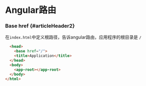 # Angular路由

### Base href {#articleHeader2}

在`index.html`中定义根路径，告诉angular路由，应用程序的根目录是 `/`

```html
  <head>
    <base href="/">
    <title>Application</title>
  </head>
  <body>
    <app-root></app-root>
  </body>
</html>
```




